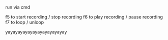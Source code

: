 run via cmd

f5 to start recording / stop recording
f6 to play recording / pause recording
f7 to loop / unloop


yayayayayayayayayayayayay

